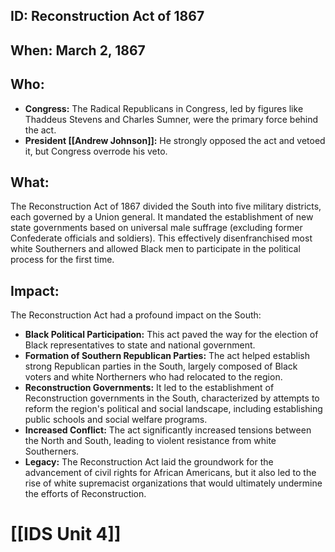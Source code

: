 ## ID: Reconstruction Act of 1867 

## When: March 2, 1867

## Who: 
* **Congress:** The Radical Republicans in Congress, led by figures like Thaddeus Stevens and Charles Sumner, were the primary force behind the act.
* **President [[Andrew Johnson]]:** He strongly opposed the act and vetoed it, but Congress overrode his veto.

## What: 
The Reconstruction Act of 1867 divided the South into five military districts, each governed by a Union general. It mandated the establishment of new state governments based on universal male suffrage (excluding former Confederate officials and soldiers). This effectively disenfranchised most white Southerners and allowed Black men to participate in the political process for the first time.

## Impact: 
The Reconstruction Act had a profound impact on the South:

* **Black Political Participation:** This act paved the way for the election of Black representatives to state and national government.
* **Formation of Southern Republican Parties:** The act helped establish strong Republican parties in the South, largely composed of Black voters and white Northerners who had relocated to the region.
* **Reconstruction Governments:** It led to the establishment of Reconstruction governments in the South, characterized by attempts to reform the region's political and social landscape, including establishing public schools and social welfare programs.
* **Increased Conflict:** The act significantly increased tensions between the North and South, leading to violent resistance from white Southerners. 
* **Legacy:**  The Reconstruction Act laid the groundwork for the advancement of civil rights for African Americans, but it also led to the rise of white supremacist organizations that would ultimately undermine the efforts of Reconstruction. 

# [[IDS Unit 4]]